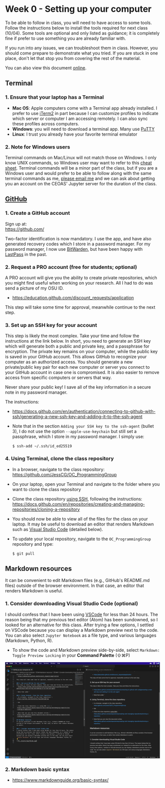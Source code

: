 # Week 0 - Setting up your computer
To be able to follow in class, you will need to have access to some tools. Follow the instructions below to install the tools required for next class (10/04). Some tools are optional and only listed as guidance; it is completely fine if prefer to use something you are already familiar with.

If you run into any issues, we can troubleshoot them in class. However, you should come prepare to demonstrate what you tried. If you are stuck in one place, don't let that stop you from covering the rest of the material.

You can also view this document [online](https://github.com/JessCG/OC_ProgrammingGroup/blob/main/Assignments/Setting%20up%20your%20computer.md).

## Terminal
### 1. Ensure that your laptop has a Terminal
- **Mac OS**: Apple computers come with a Terminal app already installed. I prefer to use [iTerm2](https://iterm2.com/) in part because I can customize profiles to indicate which server or computer I am accessing remotely. I can also sync these profiles across computers. 
- **Windows**: you will need to download a terminal app. Many use [PuTTY](https://www.putty.org/)
- **Linux**: I trust you already have your favorite terminal emulator

### 2. Note for Windows users
Terminal commands on Mac/Linux will not match those on Windows. I only know UNIX commands, so Windows user may want to refer to this [cheat sheet](https://ftp.kh.edu.tw/Linux/Redhat/en_6.2/doc/gsg/ch-doslinux.htm). Terminal commands will be a minor part of the class, but if you are a Windows user and would prefer to be able to follow along with the same terminal commands as me, <u> please email me</u> and we can ask about getting you an account on the CEOAS' Jupyter server for the duration of the class.


## [GitHub](https://github.com/)
### 1. Create a GitHub account 
Sign up at: \
https://github.com/

Two-factor identification is now mandatory. I use the app, and have also generated recovery codes which I store in a password manager. For my password manager, I now use [BitWarden](https://bitwarden.com/), but have been happy with [LastPass](https://www.lastpass.com/) in the past.

### 2. Request a PRO account (free for students; optional)
A PRO account will give you the ability to create private repositories, which you might find useful when working on your research. All I had to do was send a picture of my OSU ID.
- https://education.github.com/discount_requests/application

This step will take some time for approval, meanwhile continue to the next step.

### 3. Set up an SSH key for your account
This step is likely the most complex. Take your time and follow the instructions at the link below. In short, you need to generate an SSH key which will generate both a public and private key, and a passphrase for encryption. The private key remains on your computer, while the public key is saved in your GitHub account. This allows GitHub to recognize your computer as an authorized access. You should generate a new private/public key pair for each new computer or server you connect to your GitHub account in case one is compromised. It is also easier to remove access from specific computers or servers that way. 

Never share your public key! I save all of the key information in a secure note in my password manager. 

The instructions:
- https://docs.github.com/en/authentication/connecting-to-github-with-ssh/generating-a-new-ssh-key-and-adding-it-to-the-ssh-agent

- Note that in the section `Adding your SSH key to the ssh-agent` (bullet 3), I do not use the option `--apple-use-keychain` but still set a passphrase, which I store in my password manager. I simply use:

    ```
    $ ssh-add ~/.ssh/id_ed25519
    ```

### 4. Using Terminal, clone the class repository
- In a browser, navigate to the class repository: \
 https://github.com/JessCG/OC_ProgrammingGroup

- On your laptop, open your Terminal and navigate to the folder where you want to clone the class repository

- Clone the class repository <u> using SSH</u>, following the instructions: \
 https://docs.github.com/en/repositories/creating-and-managing-repositories/cloning-a-repository

- You should now be able to view all of the files for the class on your laptop. It may be useful to download an editor that renders Markdown such as [Visual Studio Code](https://code.visualstudio.com/) (detailed below).

- To update your local repository, navigate to the `OC_ProgrammingGroup` repository and type:

    ```
    $ git pull
    ```

## Markdown resources
It can be convenient to edit Markdown files (e.g., GitHub's README.md files) outside of the browser environment. In that case, an editor that renders Markdown is useful.

### 1. Consider downloading Visual Studio Code (optional)
I should confess that I have been using [VSCode](https://code.visualstudio.com/) for less than 24 hours. The reason being that my previous text editor (Atom) has been sundowned, so I looked for an alternative for this class. After trying a few options, I settled on VSCode because you can display a Markdown preview next to the code. You can also select `Jupyter Notebook` as a file type, and various languages (Markdown, Python, R).

- To show the code and Markdown preview side-by-side, select `Markdown: Toggle Preview Locking` in your **Command Palette** (⇧⌘P)

![](VSCode.png)

### 2. Markdown basic syntax
- https://www.markdownguide.org/basic-syntax/

